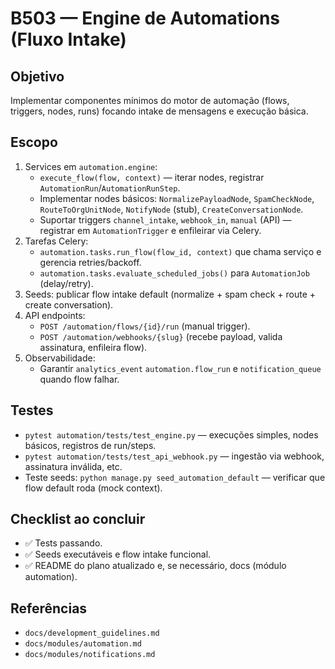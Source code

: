 # B503 — Engine de Automations (Fluxo Intake)

## Objetivo
Implementar componentes mínimos do motor de automação (flows, triggers, nodes, runs) focando intake de mensagens e execução básica.

## Escopo
1. Services em `automation.engine`:
   - `execute_flow(flow, context)` — iterar nodes, registrar `AutomationRun`/`AutomationRunStep`.
   - Implementar nodes básicos: `NormalizePayloadNode`, `SpamCheckNode`, `RouteToOrgUnitNode`, `NotifyNode` (stub), `CreateConversationNode`.
   - Suportar triggers `channel_intake`, `webhook_in`, `manual` (API) — registrar em `AutomationTrigger` e enfileirar via Celery.
2. Tarefas Celery:
   - `automation.tasks.run_flow(flow_id, context)` que chama serviço e gerencia retries/backoff.
   - `automation.tasks.evaluate_scheduled_jobs()` para `AutomationJob` (delay/retry).
3. Seeds: publicar flow intake default (normalize + spam check + route + create conversation).
4. API endpoints:
   - `POST /automation/flows/{id}/run` (manual trigger).
   - `POST /automation/webhooks/{slug}` (recebe payload, valida assinatura, enfileira flow).
5. Observabilidade:
   - Garantir `analytics_event` `automation.flow_run` e `notification_queue` quando flow falhar.

## Testes
- `pytest automation/tests/test_engine.py` — execuções simples, nodes básicos, registros de run/steps.
- `pytest automation/tests/test_api_webhook.py` — ingestão via webhook, assinatura inválida, etc.
- Teste seeds: `python manage.py seed_automation_default` — verificar que flow default roda (mock context).

## Checklist ao concluir
- ✅ Tests passando.
- ✅ Seeds executáveis e flow intake funcional.
- ✅ README do plano atualizado e, se necessário, docs (módulo automation).

## Referências
- `docs/development_guidelines.md`
- `docs/modules/automation.md`
- `docs/modules/notifications.md`
